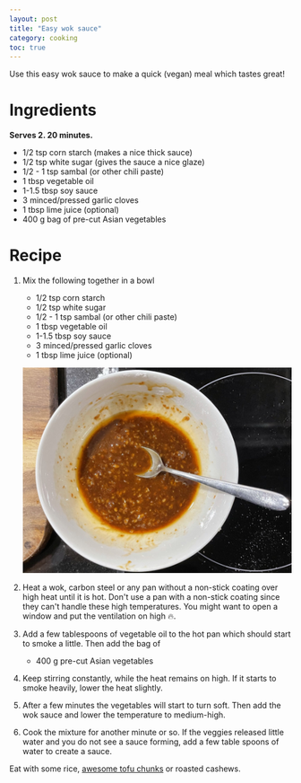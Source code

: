 ```yaml
---
layout: post
title: "Easy wok sauce"
category: cooking
toc: true
---
```


Use this easy wok sauce to make a quick (vegan) meal which tastes great!

# Ingredients

**Serves 2. 20 minutes.**

- 1/2 tsp corn starch (makes a nice thick sauce)
- 1/2 tsp white sugar (gives the sauce a nice glaze)
- 1/2 - 1 tsp sambal (or other chili paste)
- 1 tbsp vegetable oil
- 1-1.5 tbsp soy sauce
- 3 minced/pressed garlic cloves
- 1 tbsp lime juice (optional)
- 400 g bag of pre-cut Asian vegetables

# Recipe

1. Mix the following together in a bowl
	- 1/2 tsp corn starch
	- 1/2 tsp white sugar
	- 1/2 - 1 tsp sambal (or other chili paste)
	- 1 tbsp vegetable oil
	- 1-1.5 tbsp soy sauce
	- 3 minced/pressed garlic cloves
	- 1 tbsp lime juice (optional)

	![Look at the mess in that kitchen!](/assets/2021-03-15-easy-wok-sauce/finished_sauce.JPEG)

2. Heat a wok, carbon steel or any pan without a non-stick coating over high heat until it is hot. Don't use a pan with a non-stick coating since they can't handle these high temperatures. You might want to open a window and put the ventilation on high 🔥.

3. Add a few tablespoons of vegetable oil to the hot pan which should start to smoke a little. Then add the bag of
	- 400 g pre-cut Asian vegetables

4. Keep stirring constantly, while the heat remains on high. If it starts to smoke heavily, lower the heat slightly.

5. After a few minutes the vegetables will start to turn soft. Then add the wok sauce and lower the temperature to medium-high.

6. Cook the mixture for another minute or so. If the veggies released little water and you do not see a sauce forming, add a few table spoons of water to create a sauce.

Eat with some rice, [awesome tofu chunks](https://roald87.github.io/cooking/2021/01/30/awesome-tofu-chuncks.html) or roasted cashews.
